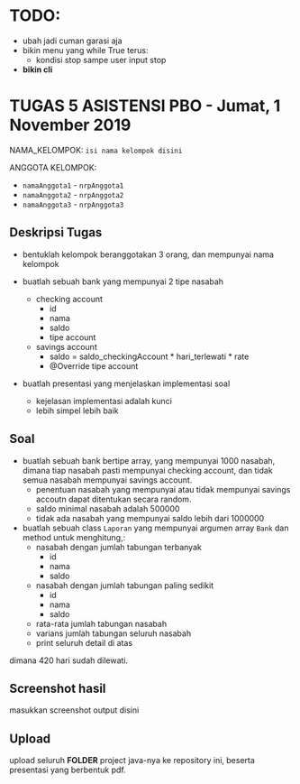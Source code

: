 # TODO:
- ubah jadi cuman garasi aja
- bikin menu yang while True terus:
    - kondisi stop sampe user input stop
- **bikin cli**








# TUGAS 5 ASISTENSI PBO - Jumat, 1 November 2019

NAMA_KELOMPOK: `isi nama kelompok disini`

ANGGOTA KELOMPOK:
  - `namaAnggota1` - `nrpAnggota1`
  - `namaAnggota2` - `nrpAnggota2`
  - `namaAnggota3` - `nrpAnggota3`

## Deskripsi Tugas
- bentuklah kelompok beranggotakan 3 orang, dan mempunyai nama kelompok
- buatlah sebuah bank yang mempunyai 2 tipe nasabah
  - checking account
    - id
    - nama
    - saldo
    - tipe account
  - savings account
    - saldo = saldo_checkingAccount * hari_terlewati * rate
    - @Override tipe account

- buatlah presentasi yang menjelaskan implementasi soal
  - kejelasan implementasi adalah kunci
  - lebih simpel lebih baik

## Soal
- buatlah sebuah bank bertipe array, yang mempunyai 1000 nasabah, dimana tiap nasabah pasti mempunyai checking account, dan tidak semua nasabah mempunyai savings account.
  - penentuan nasabah yang mempunyai atau tidak mempunyai savings accoutn dapat ditentukan secara random.
  - saldo minimal nasabah adalah 500000
  - tidak ada nasabah yang mempunyai saldo lebih dari 1000000
- buatlah sebuah class `Laporan` yang mempunyai argumen array `Bank` dan method untuk menghitung,:
  - nasabah dengan jumlah tabungan terbanyak
    - id
    - nama
    - saldo
  - nasabah dengan jumlah tabungan paling sedikit
    - id
    - nama
    - saldo
  - rata-rata jumlah tabungan nasabah
  - varians jumlah tabungan seluruh nasabah
  - print seluruh detail di atas

dimana 420 hari sudah dilewati.

## Screenshot hasil
masukkan screenshot output disini

## Upload
upload seluruh **FOLDER** project java-nya ke repository ini, beserta presentasi yang berbentuk pdf.
